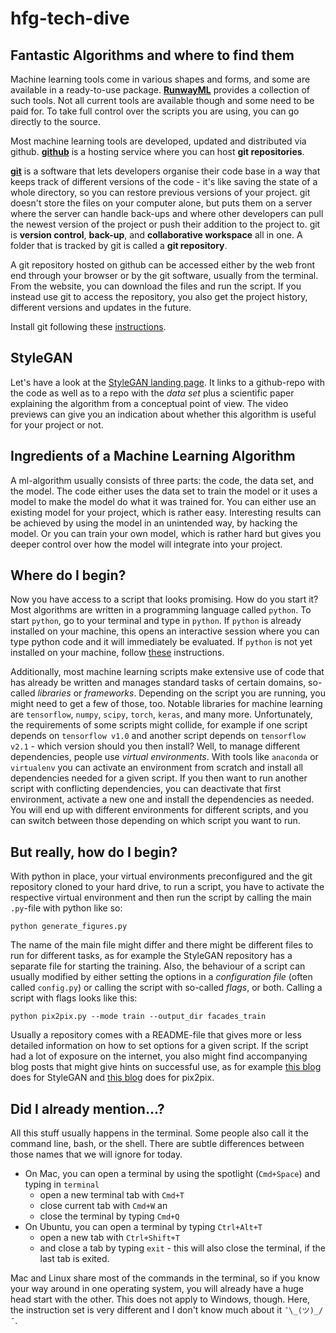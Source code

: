 # hfg-tech-dive

## Fantastic Algorithms and where to find them 

Machine learning tools come in
various shapes and forms, and some
are available in a ready-to-use
package. [**RunwayML**](https://runwayml.com/) provides
a collection of such tools. Not all
current tools are available though and
some need to be paid for. To take full
control over the scripts you are using,
you can go directly to the source.

Most machine learning tools are
developed, updated and distributed
via github. **[github](https://github.com/)**
is a hosting service where you can
host **git repositories**. 

[**git**](https://git-scm.com/) is a software
that lets developers organise their code
base in a way that keeps track of different
versions of the code - it's like saving
the state of a whole directory, so you can
restore previous versions of your project.
git doesn't store the files on your computer
alone, but puts them on a server where the
server can handle back-ups and where other
developers can pull the newest version of
the project or push their addition to the
project to. git is **version control**, **back-up**,
and **collaborative workspace** all in one.
A folder that is tracked by git is called 
a **git repository**.

A git repository hosted on github can be
accessed either by the web front end through
your browser or by the git software, usually
from the terminal. From the website, you can
download the files and run the script. If
you instead use git to access the repository,
you also get the project history, different
versions and updates in the future.

Install git following these 
[instructions](https://git-scm.com/book/en/v2/Getting-Started-Installing-Git).

## StyleGAN

Let's have a look at the 
[StyleGAN landing page](https://nvlabs.github.io/stylegan2/versions.html).
It links to a github-repo with the code
as well as to a repo with the *data set*
plus a scientific paper explaining the
algorithm from a conceptual point of
view. The video previews can give you
an indication about whether this algorithm
is useful for your project or not.

## Ingredients of a Machine Learning Algorithm

A ml-algorithm usually consists of three parts:
the code, the data set, and the model. The code
either uses the data set to train the model or
it uses a model to make the model do what it
was trained for. You can either use an existing
model for your project, which is rather easy.
Interesting results can be achieved by using
the model in an unintended way, by hacking the
model. Or you can train your own model, which
is rather hard but gives you deeper control
over how the model will integrate into your
project.

## Where do I begin?

Now you have access to a script that looks
promising. How do you start it? Most algorithms
are written in a programming language called
`python`. To start `python`, go to your terminal
and type in `python`. If `python` is already
installed on your machine, this opens an
interactive session where you can type python
code and it will immediately be evaluated. If
`python` is not yet installed on your machine,
follow 
[these](https://realpython.com/installing-python/) 
instructions.

Additionally, most machine learning scripts
make extensive use of code that has already
be written and manages standard tasks of 
certain domains, so-called *libraries* or
*frameworks*. Depending on the script you are
running, you might need to get a few of those,
too. Notable libraries for machine learning
are `tensorflow`, `numpy`, `scipy`, `torch`, 
`keras`, and many more. Unfortunately, the
requirements of some scripts might collide,
for example if one script depends on
`tensorflow v1.0` and another script depends
on `tensorflow v2.1` - which version should
you then install? Well, to manage different
dependencies, people use *virtual environments*.
With tools like `anaconda` or `virtualenv`
you can activate an environment from scratch
and install all dependencies needed for
a given script. If you then want to run 
another script with conflicting dependencies,
you can deactivate that first environment,
activate a new one and install the
dependencies as needed. You will end up
with different environments for different
scripts, and you can switch between those
depending on which script you want to run.

## But really, how do I begin?

With python in place, your virtual
environments preconfigured and the git
repository cloned to your hard drive,
to run a script, you have to activate
the respective virtual environment
and then run the script by calling 
the main `.py`-file with python like so:
```
python generate_figures.py
```
The name of the main file might differ
and there might be different files to
run for different tasks, as for example
the StyleGAN repository has a separate
file for starting the training. Also,
the behaviour of a script can usually
modified by either setting the options
in a *configuration file* (often called
`config.py`) or calling the script
with so-called *flags*, or both.
Calling a script with flags looks like 
this:
```
python pix2pix.py --mode train --output_dir facades_train
``` 
Usually a repository comes with a 
README-file that gives more or less
detailed information on how to set
options for a given script. If the 
script had a lot of exposure on the
internet, you also might find
accompanying blog posts that might give
hints on successful use, as for example
[this blog](https://www.gwern.net/Faces)
does for StyleGAN and 
[this blog](https://affinelayer.com/pixsrv/)
does for pix2pix.


## Did I already mention...?

All this stuff usually happens in
the terminal. Some people also call it
the command line, bash, or the shell.
There are subtle differences between
those names that we will ignore for 
today. 
* On Mac, you can open a terminal
by using the spotlight (`Cmd+Space`)
and typing in `terminal`
    * open a new
terminal tab with `Cmd+T`
    * close current
tab with `Cmd+W` an
    * close the terminal
by typing `Cmd+Q`
* On Ubuntu,
you can open a terminal by typing
`Ctrl+Alt+T`
    * open a new tab with 
`Ctrl+Shift+T`
    * and close a tab by
typing `exit` - this will also close
the terminal, if the last tab is exited.


Mac and Linux share most of the commands
in the terminal, so if you know your way
around in one operating system, you will
already have a huge head start with the 
other. This does not apply to Windows, 
though. Here, the instruction set is very
different and I don't know much about
it `¯\_(ツ)_/¯`.








